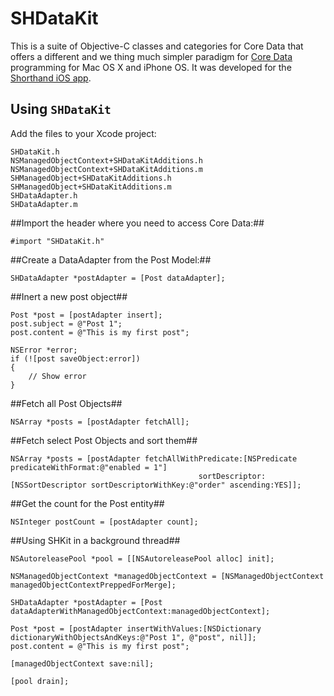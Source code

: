 # SHDataKit

This is a suite of Objective-C classes and categories for Core Data that
offers a different and we thing much simpler paradigm for [Core Data][1] programming
for Mac OS X and iPhone OS. It was developed for the [Shorthand iOS app][2].

## Using `SHDataKit`

Add the files to your Xcode project:

	SHDataKit.h
	NSManagedObjectContext+SHDataKitAdditions.h
	NSManagedObjectContext+SHDataKitAdditions.m
	SHManagedObject+SHDataKitAdditions.h
	SHManagedObject+SHDataKitAdditions.m	
	SHDataAdapter.h
	SHDataAdapter.m

##Import the header where you need to access Core Data:##

	#import "SHDataKit.h"

##Create a DataAdapter from the Post Model:##

	SHDataAdapter *postAdapter = [Post dataAdapter];

##Inert a new post object##

	Post *post = [postAdapter insert];
	post.subject = @"Post 1";
	post.content = @"This is my first post";

	NSError *error;
	if (![post saveObject:error])
	{
		// Show error
	}

##Fetch all Post Objects##

	NSArray *posts = [postAdapter fetchAll];

##Fetch select Post Objects and sort them##

	NSArray *posts = [postAdapter fetchAllWithPredicate:[NSPredicate predicateWithFormat:@"enabled = 1"]
								              sortDescriptor:[NSSortDescriptor sortDescriptorWithKey:@"order" ascending:YES]];

##Get the count for the Post entity##

	NSInteger postCount = [postAdapter count];
	
##Using SHKit in a background thread##

	NSAutoreleasePool *pool = [[NSAutoreleasePool alloc] init];

	NSManagedObjectContext *managedObjectContext = [NSManagedObjectContext managedObjectContextPreppedForMerge];
	
	SHDataAdapter *postAdapter = [Post dataAdapterWithManagedObjectContext:managedObjectContext];
	
	Post *post = [postAdapter insertWithValues:[NSDictionary dictionaryWithObjectsAndKeys:@"Post 1", @"post", nil]];
	post.content = @"This is my first post";
	
	[managedObjectContext save:nil];
	
	[pool drain];

	
[1]: http://developer.apple.com/mac/library/DOCUMENTATION/Cocoa/Conceptual/CoreData/index.html "Core Data"
[2]: http://shorthandapp.com/ "Shorthand"